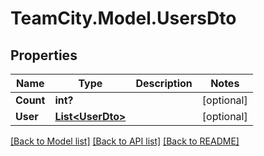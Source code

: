 # TeamCity.Model.UsersDto
## Properties

Name | Type | Description | Notes
------------ | ------------- | ------------- | -------------
**Count** | **int?** |  | [optional] 
**User** | [**List&lt;UserDto&gt;**](UserDto.md) |  | [optional] 

[[Back to Model list]](../README.md#documentation-for-models) [[Back to API list]](../README.md#documentation-for-api-endpoints) [[Back to README]](../README.md)

